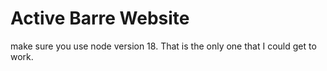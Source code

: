 # Active Barre Website
make sure you use node version 18. That is the only one that I could get to work.